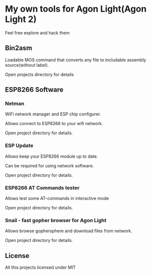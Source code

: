 # My own tools for Agon Light(Agon Light 2)

Feel free explore and hack them

## Bin2asm

Loadable MOS command that converts any file to includable assembly source(without label).

Open projects directory for details

## ESP8266 Software

### Netman

WiFi network manager and ESP chip configurer. 

Allows connect to ESP8266 to your wifi network.

Open project directory for details.  

### ESP Update

Allows keep your ESP8266 module up to date.

Can be required for using network software.

Open project directory for details.  

### ESP8266 AT Commands tester

Allows test some AT-commands in interactive mode

Open project directory for details.  

### Snail - fast gopher browser for Agon Light

Allows browse gophersphere and download files from network.

Open project directory for details.

## License

All this projects licensed under MIT